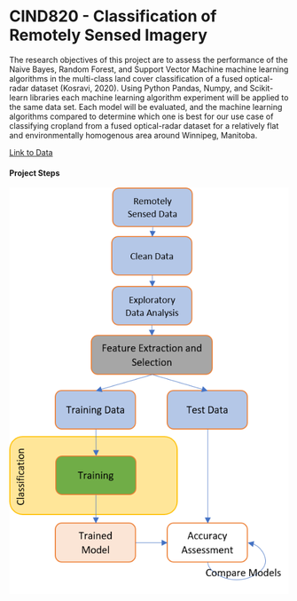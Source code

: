# CIND820 - Classification of Remotely Sensed Imagery

The research objectives of this project are to assess the performance of the Naive Bayes, Random Forest, and Support Vector Machine machine learning algorithms in the multi-class land cover classification of a fused optical-radar dataset (Kosravi, 2020). Using Python Pandas, Numpy, and Scikit-learn libraries each machine learning algorithm experiment will be applied to the same data set. Each model will be evaluated, and the machine learning algorithms compared to determine which one is best for our use case of classifying cropland from a fused optical-radar dataset for a relatively flat and environmentally homogenous area around Winnipeg, Manitoba.

[Link to Data](https://archive.ics.uci.edu/ml/machine-learning-databases/00525/data.zip)

#### Project Steps
![](Images/ProjectSteps.png)
